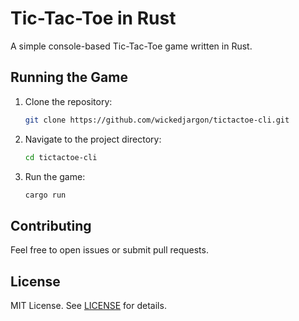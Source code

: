 # Tic-Tac-Toe in Rust

A simple console-based Tic-Tac-Toe game written in Rust.

## Running the Game

1. Clone the repository:
    ```bash
    git clone https://github.com/wickedjargon/tictactoe-cli.git
    ```
2. Navigate to the project directory:
    ```bash
    cd tictactoe-cli
    ```
3. Run the game:
    ```bash
    cargo run
    ```

## Contributing

Feel free to open issues or submit pull requests.

## License

MIT License. See [LICENSE](./LICENSE) for details.
